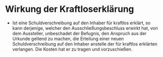 # Wirkung der Kraftloserklärung

- Ist eine Schuldverschreibung auf den Inhaber für kraftlos erklärt, so kann derjenige, welcher den Ausschließungsbeschluss erwirkt hat, von dem Aussteller, unbeschadet der Befugnis, den Anspruch aus der Urkunde geltend zu machen, die Erteilung einer neuen Schuldverschreibung auf den Inhaber anstelle der für kraftlos erklärten verlangen. Die Kosten hat er zu tragen und vorzuschießen.

